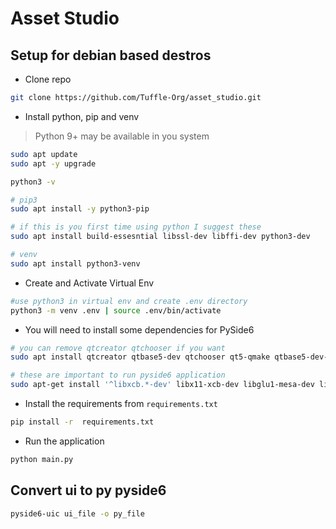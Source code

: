 # Asset Studio


## Setup for debian based destros
- Clone repo
```sh
git clone https://github.com/Tuffle-Org/asset_studio.git
```
- Install python, pip and venv
> Python 9+ may be available in you system
```sh
sudo apt update
sudo apt -y upgrade

python3 -v

# pip3
sudo apt install -y python3-pip

# if this is you first time using python I suggest these
sudo apt install build-essesntial libssl-dev libffi-dev python3-dev

# venv
sudo apt install python3-venv
```
- Create and Activate Virtual Env
```sh
#use python3 in virtual env and create .env directory
python3 -m venv .env | source .env/bin/activate
```
- You will need to install some dependencies for PySide6
```sh
# you can remove qtcreator qtchooser if you want
sudo apt install qtcreator qtbase5-dev qtchooser qt5-qmake qtbase5-dev-tools cmake

# these are important to run pyside6 application
sudo apt-get install '^libxcb.*-dev' libx11-xcb-dev libglu1-mesa-dev libxrender-dev libxi-dev libxkbcommon-dev libxkbcommon-x11-dev
```
- Install the requirements from `requirements.txt`
```sh
pip install -r  requirements.txt
```
- Run the application
```sh
python main.py
```


## Convert ui to py pyside6
```sh
pyside6-uic ui_file -o py_file
```